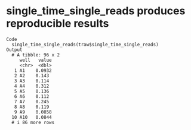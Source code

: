 # single_time_single_reads produces reproducible results

    Code
      single_time_single_reads(traw$single_time_single_reads)
    Output
      # A tibble: 96 x 2
         well   value
         <chr>  <dbl>
       1 A1    0.0932
       2 A2    0.143 
       3 A3    0.114 
       4 A4    0.312 
       5 A5    0.136 
       6 A6    0.112 
       7 A7    0.245 
       8 A8    0.119 
       9 A9    0.0858
      10 A10   0.0844
      # i 86 more rows

